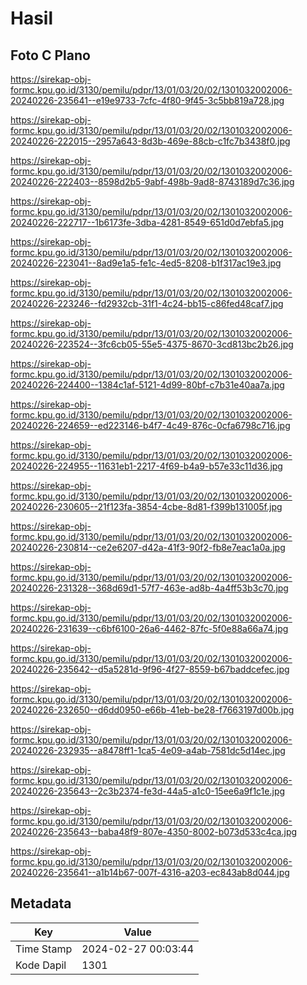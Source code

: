 # Hasil

## Foto C Plano

https://sirekap-obj-formc.kpu.go.id/3130/pemilu/pdpr/13/01/03/20/02/1301032002006-20240226-235641--e19e9733-7cfc-4f80-9f45-3c5bb819a728.jpg

https://sirekap-obj-formc.kpu.go.id/3130/pemilu/pdpr/13/01/03/20/02/1301032002006-20240226-222015--2957a643-8d3b-469e-88cb-c1fc7b3438f0.jpg

https://sirekap-obj-formc.kpu.go.id/3130/pemilu/pdpr/13/01/03/20/02/1301032002006-20240226-222403--8598d2b5-9abf-498b-9ad8-8743189d7c36.jpg

https://sirekap-obj-formc.kpu.go.id/3130/pemilu/pdpr/13/01/03/20/02/1301032002006-20240226-222717--1b6173fe-3dba-4281-8549-651d0d7ebfa5.jpg

https://sirekap-obj-formc.kpu.go.id/3130/pemilu/pdpr/13/01/03/20/02/1301032002006-20240226-223041--8ad9e1a5-fe1c-4ed5-8208-b1f317ac19e3.jpg

https://sirekap-obj-formc.kpu.go.id/3130/pemilu/pdpr/13/01/03/20/02/1301032002006-20240226-223246--fd2932cb-31f1-4c24-bb15-c86fed48caf7.jpg

https://sirekap-obj-formc.kpu.go.id/3130/pemilu/pdpr/13/01/03/20/02/1301032002006-20240226-223524--3fc6cb05-55e5-4375-8670-3cd813bc2b26.jpg

https://sirekap-obj-formc.kpu.go.id/3130/pemilu/pdpr/13/01/03/20/02/1301032002006-20240226-224400--1384c1af-5121-4d99-80bf-c7b31e40aa7a.jpg

https://sirekap-obj-formc.kpu.go.id/3130/pemilu/pdpr/13/01/03/20/02/1301032002006-20240226-224659--ed223146-b4f7-4c49-876c-0cfa6798c716.jpg

https://sirekap-obj-formc.kpu.go.id/3130/pemilu/pdpr/13/01/03/20/02/1301032002006-20240226-224955--11631eb1-2217-4f69-b4a9-b57e33c11d36.jpg

https://sirekap-obj-formc.kpu.go.id/3130/pemilu/pdpr/13/01/03/20/02/1301032002006-20240226-230605--21f123fa-3854-4cbe-8d81-f399b131005f.jpg

https://sirekap-obj-formc.kpu.go.id/3130/pemilu/pdpr/13/01/03/20/02/1301032002006-20240226-230814--ce2e6207-d42a-41f3-90f2-fb8e7eac1a0a.jpg

https://sirekap-obj-formc.kpu.go.id/3130/pemilu/pdpr/13/01/03/20/02/1301032002006-20240226-231328--368d69d1-57f7-463e-ad8b-4a4ff53b3c70.jpg

https://sirekap-obj-formc.kpu.go.id/3130/pemilu/pdpr/13/01/03/20/02/1301032002006-20240226-231639--c6bf6100-26a6-4462-87fc-5f0e88a66a74.jpg

https://sirekap-obj-formc.kpu.go.id/3130/pemilu/pdpr/13/01/03/20/02/1301032002006-20240226-235642--d5a5281d-9f96-4f27-8559-b67baddcefec.jpg

https://sirekap-obj-formc.kpu.go.id/3130/pemilu/pdpr/13/01/03/20/02/1301032002006-20240226-232650--d6dd0950-e66b-41eb-be28-f7663197d00b.jpg

https://sirekap-obj-formc.kpu.go.id/3130/pemilu/pdpr/13/01/03/20/02/1301032002006-20240226-232935--a8478ff1-1ca5-4e09-a4ab-7581dc5d14ec.jpg

https://sirekap-obj-formc.kpu.go.id/3130/pemilu/pdpr/13/01/03/20/02/1301032002006-20240226-235643--2c3b2374-fe3d-44a5-a1c0-15ee6a9f1c1e.jpg

https://sirekap-obj-formc.kpu.go.id/3130/pemilu/pdpr/13/01/03/20/02/1301032002006-20240226-235643--baba48f9-807e-4350-8002-b073d533c4ca.jpg

https://sirekap-obj-formc.kpu.go.id/3130/pemilu/pdpr/13/01/03/20/02/1301032002006-20240226-235641--a1b14b67-007f-4316-a203-ec843ab8d044.jpg


## Metadata

| Key        | Value               |
| ---------- | ------------------- |
| Time Stamp | 2024-02-27 00:03:44 |
| Kode Dapil | 1301                |



